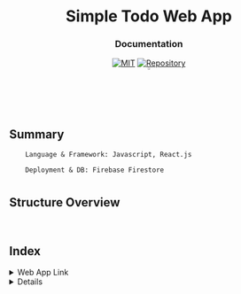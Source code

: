 <h1 align = "center">Simple Todo Web App</h1>
<h3 align = "center">Documentation</h3>

<div align="center">
<a href="https://opensource.org/licenses/MIT"><img src="https://img.shields.io/badge/License-MIT-yellow.svg" alt="MIT"></a>
<a href="https://github.com/suhanpark/todo-app"><img src="https://img.shields.io/badge/packages-repository-b956e8.svg?style=flat-square" alt="Repository"></a>
</div>

<div align="center">
    <a href="https://github.com/suhanpark/todo-app">
        <img src="https://github.com/ultralytics/yolov5/releases/download/v1.0/logo-social-github.png" width="2%"/>
    </a>
</div>

<h2>Summary</h2>
    <div align="left">
        
        Language & Framework: Javascript, React.js
    
        Deployment & DB: Firebase Firestore

# <h2 align >Structure Overview</h2>
<h3 align = "center"><img src="" width="0%"/></h3>

# <h2 align >Index</h2>
<details>
<summary>Web App Link</summary>
    
[Link](https://todo-app-6d8e0.web.app)
    
</details>

<details>
</h3>
</details>



